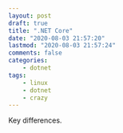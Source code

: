 ```yaml
---
layout: post
draft: true
title: ".NET Core"
date: "2020-08-03 21:57:20"
lastmod: "2020-08-03 21:57:24"
comments: false
categories:
    - dotnet
tags:
    - linux
    - dotnet
    - crazy
---
```


Key differences.
